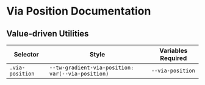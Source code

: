# Via Position Documentation

## Value-driven Utilities

| Selector        | Style                                             | Variables Required |
| --------------- | ------------------------------------------------- | ------------------ |
| `.via-position` | `--tw-gradient-via-position: var(--via-position)` | `--via-position`   |
